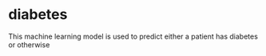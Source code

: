 # diabetes
 This machine learning model is used to predict either a patient has diabetes or otherwise
